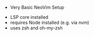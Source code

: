- Very Basic NeoVim Setup 

* LSP core installed
* requires Node installed (e.g. via nvm)
* uses zsh and oh-my-zsh 
